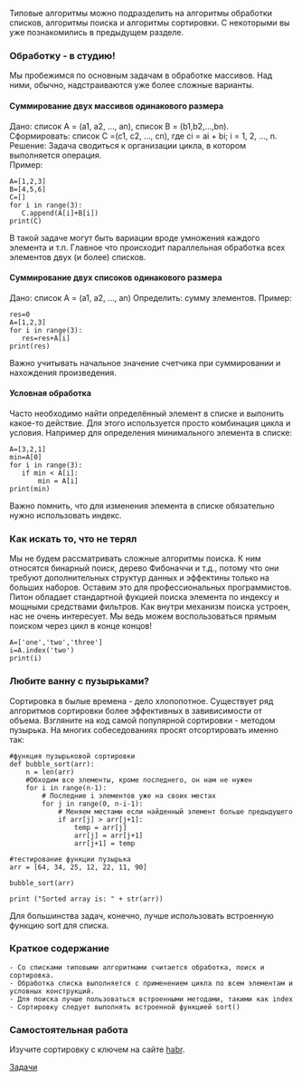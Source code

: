 Типовые алгоритмы можно подразделить на алгоритмы обработки списков, алгоритмы поиска и алгоритмы сортировки. С некоторыми вы уже познакомились в предыдущем разделе.

### Обработку - в студию!
Мы пробежимся по основным задачам в обработке массивов. Над ними, обычно, надстраиваются уже более сложные варианты.

#### Суммирование двух массивов одинакового размера
Дано: список A = (a1, a2, ..., an), список B = (b1,b2,...,bn).    
Сформировать: список C =(c1, c2, ..., cn), где ci = ai + bi; i = 1, 2, ..., n.   
Решение: Задача сводиться к организации цикла, в котором выполняется операция.    
Пример:
```
A=[1,2,3]
B=[4,5,6]
C=[]
for i in range(3):
   C.append(A[i]+B[i])
print(C)
```
В такой задаче могут быть вариации вроде умножения каждого элемента и т.п. Главное что происходит параллельная обработка всех элементов двух (и более) списков.

#### Суммирование двух списоков одинакового размера
Дано: список A = (a1, a2, ..., an)
Определить: сумму элементов.
Пример:
```
res=0
A=[1,2,3]
for i in range(3):
   res=res+A[i]
print(res)
```
Важно учитывать начальное значение счетчика при суммировании и нахождения произведения.

#### Условная обработка
Часто необходимо найти определённый элемент в списке и выпонить какое-то действие. Для этого используется просто комбинация цикла и условия. Например для определения минимального элемента в списке:
```
A=[3,2,1]
min=A[0]
for i in range(3):
   if min < A[i]:
       min = A[i]
print(min)
```
Важно помнить, что для изменения элемента в списке обязательно нужно использовать индекс.

### Как искать то, что не терял
Мы не будем рассматривать сложные алгоритмы поиска. К ним относятся бинарный поиск, дерево Фибоначчи и т.д., потому что они требуют дополнительных структур данных и эффектины только на больших наборов. Оставим это для профессиональных программистов. Питон обладает стандартной фукцией поиска элемента по индексу и мощными средствами фильтров. Как внутри механизм поиска устроен, нас не очень интересует. Мы ведь можем воспользоваться прямым поиском через цикл в конце концов!
```
A=['one','two','three']
i=A.index('two')
print(i)
```

### Любите ванну с пузырьками?
Сортировка в былые времена - дело хлопопотное. Существует ряд алгоритмов сортировки более эффективных в завивисимости от объема. Взгляните на код самой популярной сортировки - методом пузырька. На многих собеседованиях просят отсортировать именно так:

```
#функция пузырьковой сортировки
def bubble_sort(arr): 
    n = len(arr) 
    #Обходим все элементы, кроме последнего, он нам не нужен
    for i in range(n-1):  
        # Последние i элементов уже на своих местах 
        for j in range(0, n-i-1): 
            # Меняем местами если найденный элемент больше предыдущего
            if arr[j] > arr[j+1]: 
                temp = arr[j]
                arr[j] = arr[j+1]
                arr[j+1] = temp
  
#тестирование функции пузырька
arr = [64, 34, 25, 12, 22, 11, 90] 
  
bubble_sort(arr) 

print ("Sorted array is: " + str(arr)) 
```

Для большинства задач, конечно, лучше использовать встроенную функцию sort для списка.

### Краткое содержание

	- Со списками типовыми алгоритмами считается обработка, поиск и сортировка.
	- Обработка списка выполняется с применением цикла по всем элементам и условных конструкций.
	- Для поиска лучше пользоваться встроенными методами, такими как index
	- Сортировку следует выполнять встроенной функцией sort()

### Самостоятельная работа

Изучите сортировку с ключем на сайте [habr](https://habr.com/ru/post/138535/).

[Задачи](../../../tasks/p2/t3)